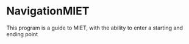 # NavigationMIET
This program is a guide to MIET, with the ability to enter a starting and ending point

